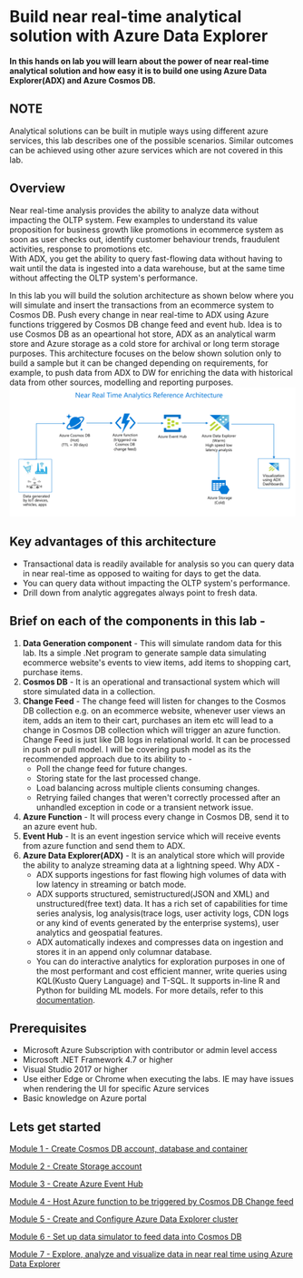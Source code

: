 # Build near real-time analytical solution with Azure Data Explorer

**In this hands on lab you will learn about the power of near real-time analytical solution and how easy it is to build one using Azure Data Explorer(ADX) and Azure Cosmos DB.**

## NOTE
Analytical solutions can be built in mutiple ways using different azure services, this lab describes one of the possible scenarios. Similar outcomes can be achieved using other azure services which are not covered in this lab.

## Overview
Near real-time analysis provides the ability to analyze data without impacting the OLTP system. Few examples to understand its value proposition for business growth like promotions in ecommerce system as soon as user checks out, identify customer behaviour trends, fraudulent activities, response to promotions etc.<br>
With ADX, you get the ability to query fast-flowing data without having to wait until the data is ingested into a data warehouse, but at the same time without affecting the OLTP system's performance.

In this lab you will build the solution architecture as shown below where you will simulate and insert the transactions from an ecommerce system to Cosmos DB. Push every change in near real-time to ADX using Azure functions triggered by Cosmos DB change feed and event hub. Idea is to use Cosmos DB as an opeartional hot store, ADX as an analytical warm store and Azure storage as a cold store for archival or long term storage purposes. This architecture focuses on the below shown solution only to build a sample but it can be changed depending on requirements, for example, to push data from ADX to DW for enriching the data with historical data from other sources, modelling and reporting purposes.
![](images/RefArch.png)

## Key advantages of this architecture
 - Transactional data is readily available for analysis so you can query data in near real-time as opposed to waiting for days to get the data.
 - You can query data without impacting the OLTP system's performance.
 - Drill down from analytic aggregates always point to fresh data.

## Brief on each of the components in this lab -
1. **Data Generation component** - This will simulate random data for this lab. Its a simple .Net program to generate sample data simulating ecommerce website's events to view items, add items to shopping cart, purchase items. 
 2. **Cosmos DB** - It is an operational and transactional system which will store simulated data in a collection.
 3. **Change Feed** - The change feed will listen for changes to the Cosmos DB collection e.g. on an ecommerce website, whenever user views an item, adds an item to their cart, purchases an item etc will lead to a change in Cosmos DB collection which will trigger an azure function.
Change Feed is just like DB logs in relational world. It can be processed in push or pull model. I will be covering push model as its the recommended approach due to its ability to -
    - Poll the change feed for future changes.
    - Storing state for the last processed change. 
    - Load balancing across multiple clients consuming changes. 
    - Retrying failed changes that weren't correctly processed after an unhandled exception in code or a transient network issue.
4. **Azure Function** - It will process every change in Cosmos DB, send it to an azure event hub.
5. **Event Hub** - It is an event ingestion service which will receive events from azure function and send them to ADX.
6. **Azure Data Explorer(ADX)** - It is an analytical store which will provide the ability to analyze streaming data at a lightning speed. Why ADX -
    - ADX supports ingestions for fast flowing high volumes of data with low latency in streaming or batch mode. 
    - ADX supports structured, semistructured(JSON and XML) and unstructured(free text) data. It has a rich set of capabilities for time series analysis, log analysis(trace logs, user activity logs, CDN logs or any kind of events generated by the enterprise systems), user analytics and geospatial features. 
    - ADX automatically indexes and compresses data on ingestion and stores it in an append only columnar database.
    - You can do interactive analytics for exploration purposes in one of the most performant and cost efficient manner, write queries using KQL(Kusto Query Language) and T-SQL. It supports in-line R and Python for building ML models.
For more details, refer to this [documentation](https://azure.microsoft.com/en-au/services/data-explorer/#features).

## Prerequisites
 - Microsoft Azure Subscription with contributor or admin level access
 - Microsoft .NET Framework 4.7 or higher
 - Visual Studio 2017 or higher
 - Use either Edge or Chrome when executing the labs. IE may have issues when rendering the UI for specific Azure services
 - Basic knowledge on Azure portal

## Lets get started
[Module 1 - Create Cosmos DB account, database and container](https://github.com/minwal/cosmos-adx-int/blob/minwal-patch-1/LabModules/Module1.md)

[Module 2 - Create Storage account](https://github.com/minwal/cosmos-adx-int/blob/minwal-patch-1/LabModules/Module2.md)

[Module 3 - Create Azure Event Hub](https://github.com/minwal/cosmos-adx-int/blob/minwal-patch-1/LabModules/Module3.md)

[Module 4 - Host Azure function to be triggered by Cosmos DB Change feed](https://github.com/minwal/cosmos-adx-int/blob/minwal-patch-1/LabModules/Module4.md)

[Module 5 - Create and Configure Azure Data Explorer cluster](https://github.com/minwal/cosmos-adx-int/blob/minwal-patch-1/LabModules/Module5.md)

[Module 6 - Set up data simulator to feed data into Cosmos DB](https://github.com/minwal/cosmos-adx-int/blob/minwal-patch-1/LabModules/Module6.md)

[Module 7 - Explore, analyze and visualize data in near real time using Azure Data Explorer](https://github.com/minwal/cosmos-adx-int/blob/minwal-patch-1/LabModules/Module7.md)


